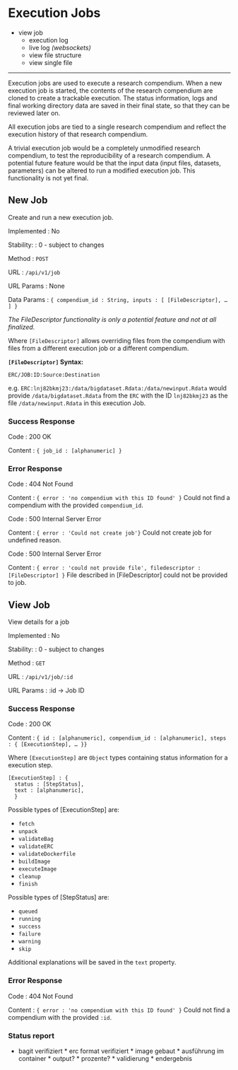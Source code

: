 # Execution Jobs

* view job
  * execution log
  * live log _(websockets)_
  * view file structure
  * view single file

---

Execution jobs are used to execute a research compendium. When a new execution
job is started, the contents of the research compendium are cloned to create a
trackable execution. The status information, logs and final working directory
data are saved in their final state, so that they can be reviewed later on.

All execution jobs are tied to a single research compendium and reflect the
execution history of that research compendium.

A trivial execution job would be a completely unmodified research compendium, to
test the reproducibility of a research compendium. A potential future feature
would be that the input data (input files, datasets, parameters) can be altered
to run a modified execution job. This functionality is not yet final.

## New Job

Create and run a new execution job.

Implemented
: No

Stability:
: 0 - subject to changes

Method
: `POST`

URL
: `/api/v1/job`

URL Params
: None

Data Params
: ```{ compendium_id : String, inputs : [ [FileDescriptor], … ] }```

_The FileDescriptor functionality is only a potential feature and not at all
finalized._

Where `[FileDescriptor]` allows overriding files from the compendium with files
from a different execution job or a different compendium.

__`[FileDescriptor]` Syntax:__
```
ERC/JOB:ID:Source:Destination
```

e.g. `ERC:lnj82bkmj23:/data/bigdataset.Rdata:/data/newinput.Rdata` would provide
`/data/bigdataset.Rdata` from the `ERC` with the ID `lnj82bkmj23` as the file
`/data/newinput.Rdata` in this execution Job.


### Success Response

Code
: 200 OK

Content
: ```{ job_id : [alphanumeric] }```

### Error Response

Code
: 404 Not Found

Content
: `{ error : 'no compendium with this ID found' }`
   Could not find a compendium with the provided `compendium_id`.


Code
: 500 Internal Server Error

Content
: `{ error : 'Could not create job'}`
  Could not create job for undefined reason.

Code
: 500 Internal Server Error

Content
: `{ error : 'could not provide file', filedescriptor : [FileDescriptor] }`
  File described in [FileDescriptor] could not be provided to job.

## View Job

View details for a job

Implemented
: No

Stability:
: 0 - subject to changes

Method
: `GET`

URL
: `/api/v1/job/:id`

URL Params
: :id → Job ID

### Success Response

Code
: 200 OK

Content
: ```{ id : [alphanumeric], compendium_id : [alphanumeric], steps : { [ExecutionStep], … }}```

Where `[ExecutionStep]` are `Object` types containing status information for a execution step.

```
[ExecutionStep] : {
  status : [StepStatus],
  text : [alphanumeric],
  }
```

Possible types of [ExecutionStep] are:

* `fetch`
* `unpack`
* `validateBag`
* `validateERC`
* `validateDockerfile`
* `buildImage`
* `executeImage`
* `cleanup`
* `finish`

Possible types of [StepStatus] are:

* `queued`
* `running`
* `success`
* `failure`
* `warning`
* `skip`

Additional explanations will be saved in the `text` property.

### Error Response

Code
: 404 Not Found

Content
: `{ error : 'no compendium with this ID found' }`
   Could not find a compendium with the provided `:id`.

### Status report

* bagit verifiziert
        * erc format verifiziert
        * image gebaut
        * ausführung im container
          * output?
          * prozente?
        * validierung
        * endergebnis

